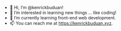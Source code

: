 - 👋 Hi, I’m @kenrickbuduan!
- 👀 I’m interested in learning new things ... like coding!
- 🌱 I’m currently learning front-end web development.
- 📫 You can reach me at <https://kenrickbuduan.xyz>.

<!---
kenrickbuduan/kenrickbuduan is a ✨ special ✨ repository because its `README.md` (this file) appears on your GitHub profile.
You can click the Preview link to take a look at your changes.
--->
